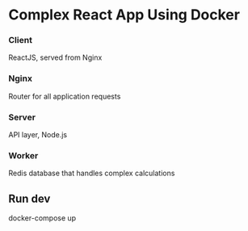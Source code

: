 # Complex React App Using Docker

### Client

ReactJS, served from Nginx

### Nginx

Router for all application requests

### Server

API layer, Node.js

### Worker

Redis database that handles complex calculations

## Run dev

docker-compose up